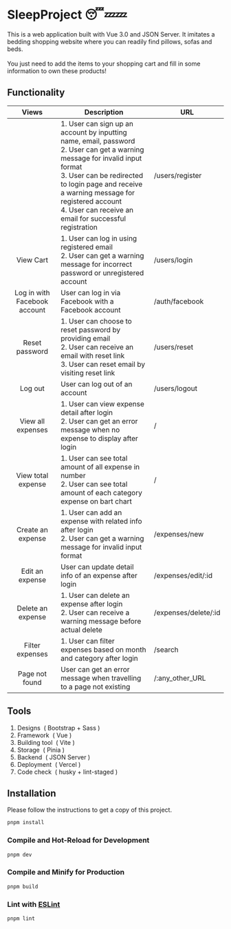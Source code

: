 # SleepProject :sleeping::zzz::zzz:

This is a web application built with Vue 3.0 and JSON Server. It imitates a bedding shopping website where you can readily find pillows, sofas and beds. </br></br> You just need to add the items to your shopping cart and fill in some information to own these products!

## Functionality
|          Views               | Description                                                  | URL                  |
| :--------------------------: | ------------------------------------------------------------ | -------------------- |
|        | 1. User can sign up an account by inputting name, email, password<br>2. User can get a warning message for invalid input format<br>3. User can be redirected to login page and receive a warning message for registered account<br>4. User can receive an email for successful registration | /users/register      |
|      View Cart       | 1. User can log in using registered email<br>2. User can get a warning message for incorrect password or unregistered account | /users/login         |
| Log in with Facebook account | User can log in via Facebook with a Facebook account         | /auth/facebook       |
|        Reset password        | 1. User can choose to reset password by providing email<br>2. User can receive an email with reset link<br>3. User can reset email by visiting reset link | /users/reset         |
|           Log out            | User can log out of an account                               | /users/logout        |
|      View all expenses       | 1. User can view expense detail after login<br>2. User can get an error message when no expense to display after login | /                    |
|      View total expense      | 1. User can see total amount of all expense in number<br>2. User can see total amount of each category expense on bart chart | /                    |
|      Create an expense       | 1. User can add an expense with related info after login<br>2. User can get a warning message for invalid input format | /expenses/new        |
|       Edit an expense        | User can update detail info of an expense after login        | /expenses/edit/:id   |
|      Delete an expense       | 1. User can delete an expense after login<br>2. User can receive a warning message before actual delete | /expenses/delete/:id |
|       Filter expenses        | 1. User can filter expenses based on month and category after login | /search              |
|        Page not found        | User can get an error message when travelling to a page not existing | /:any_other_URL      |

## Tools
1. Designs&nbsp; (&nbsp;Bootstrap + Sass&nbsp;)
2. Framework&nbsp; (&nbsp;Vue&nbsp;)
3. Building tool&nbsp; (&nbsp;Vite&nbsp;) 
4. Storage&nbsp; (&nbsp;Pinia&nbsp;)
5. Backend&nbsp; (&nbsp;JSON Server&nbsp;)
6. Deployment&nbsp; (&nbsp;Vercel&nbsp;)
7. Code check&nbsp; (&nbsp;husky + lint-staged&nbsp;)

## Installation
Please follow the instructions to get a copy of this project.

```sh
pnpm install
```

### Compile and Hot-Reload for Development

```sh
pnpm dev
```

### Compile and Minify for Production

```sh
pnpm build
```

### Lint with [ESLint](https://eslint.org/)

```sh
pnpm lint
```

